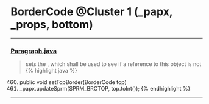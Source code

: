 # BorderCode @Cluster 1 (_papx, _props, bottom)

***

### [Paragraph.java](https://searchcode.com/codesearch/view/97384407/)
> sets the , which shall be used to see if a reference to this object is not 
{% highlight java %}
460. public void setTopBorder(BorderCode top)
463.   _papx.updateSprm(SPRM_BRCTOP, top.toInt());
{% endhighlight %}

***

